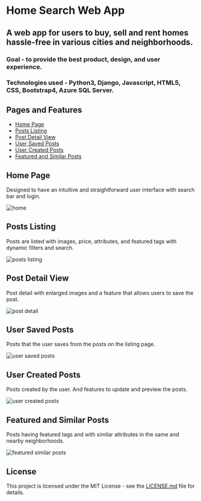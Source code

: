 # Home Search Web App 

## A web app for users to buy, sell and rent homes hassle-free in various cities and neighborhoods.

### Goal - to provide the best product, design, and user experience.

### Technologies used - Python3, Django, Javascript, HTML5, CSS, Bootstrap4, Azure SQL Server.


## Pages and Features

*	[Home Page](https://github.com/bharathsepuri/Home-Search-Web-App-Python-Django#home-page)
*	[Posts Listing](https://github.com/bharathsepuri/Home-Search-Web-App-Python-Django#posts-listing)
*	[Post Detail View](https://github.com/bharathsepuri/Home-Search-Web-App-Python-Django#post-detail-view)
*	[User Saved Posts](https://github.com/bharathsepuri/Home-Search-Web-App-Python-Django#user-saved-posts)
*	[User Created Posts](https://github.com/bharathsepuri/Home-Search-Web-App-Python-Django#user-created-posts)
*	[Featured and Similar Posts](https://github.com/bharathsepuri/Home-Search-Web-App-Python-Django#featured-and-similar-posts)


## Home Page

Designed to have an intuitive and straightforward user interface with search bar and login.

![home](https://user-images.githubusercontent.com/25309450/135039217-c605dca1-0541-406d-9d97-c31a69f7015a.png)



## Posts Listing 

Posts are listed with images, price, attributes, and featured tags with dynamic filters and search.

![posts listing](https://user-images.githubusercontent.com/25309450/135058248-3259711e-c728-4f36-bba7-8fb72ff5a1a3.png)



## Post Detail View

Post detail with enlarged images and a feature that allows users to save the post.

![post detail](https://user-images.githubusercontent.com/25309450/135058260-41cd3267-b5cd-4d07-b19b-9715c06b3ee9.png)



## User Saved Posts 

Posts that the user saves from the posts on the listing page.

![user saved posts](https://user-images.githubusercontent.com/25309450/135058283-514f4a7b-9694-48ad-bb11-f370eea4969a.png)



## User Created Posts

Posts created by the user. And features to update and preview the posts.

![user created posts](https://user-images.githubusercontent.com/25309450/135058316-496f0fd0-054f-48ba-a5ca-91d9c13ebe6f.png)



## Featured and Similar Posts

Posts having featured tags and with similar attributes in the same and nearby neighborhoods.

![featured   similar posts](https://user-images.githubusercontent.com/25309450/135058334-7cedbe11-81f6-4602-8ce4-40c6413bbada.png)





## License 

This project is licensed under the MIT License - see the [LICENSE.md](https://github.com/bharathsepuri/Home-Search-Web-App-Python-Django/blob/main/LICENSE.md) file for details.











